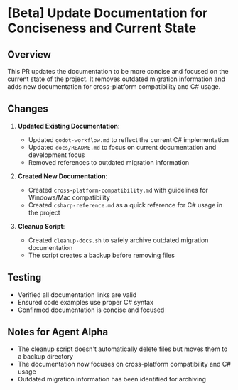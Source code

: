 # [Beta] Update Documentation for Conciseness and Current State

## Overview
This PR updates the documentation to be more concise and focused on the current state of the project. It removes outdated migration information and adds new documentation for cross-platform compatibility and C# usage.

## Changes
1. **Updated Existing Documentation**:
   - Updated `godot-workflow.md` to reflect the current C# implementation
   - Updated `docs/README.md` to focus on current documentation and development focus
   - Removed references to outdated migration information

2. **Created New Documentation**:
   - Created `cross-platform-compatibility.md` with guidelines for Windows/Mac compatibility
   - Created `csharp-reference.md` as a quick reference for C# usage in the project

3. **Cleanup Script**:
   - Created `cleanup-docs.sh` to safely archive outdated migration documentation
   - The script creates a backup before removing files

## Testing
- Verified all documentation links are valid
- Ensured code examples use proper C# syntax
- Confirmed documentation is concise and focused

## Notes for Agent Alpha
- The cleanup script doesn't automatically delete files but moves them to a backup directory
- The documentation now focuses on cross-platform compatibility and C# usage
- Outdated migration information has been identified for archiving
